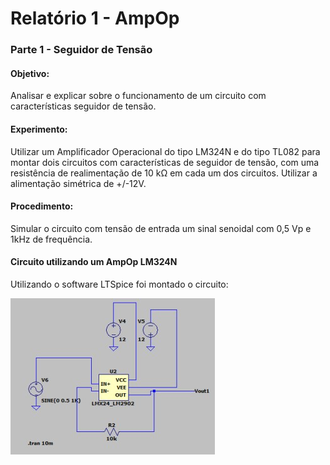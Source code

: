 # Relatório 1 - AmpOp

### Parte 1 - Seguidor de Tensão

#### Objetivo:

Analisar e explicar sobre o funcionamento de um circuito com características seguidor de tensão.

#### Experimento:

Utilizar um Amplificador Operacional do tipo LM324N e do tipo TL082 para montar dois circuitos com características de seguidor de tensão, com uma resistência de realimentação de 10 kΩ em cada um dos circuitos. Utilizar a alimentação simétrica de +/-12V.
#### Procedimento:
Simular o circuito com tensão de entrada um sinal senoidal com 0,5 Vp e 1kHz de frequência.
#### Circuito utilizando um AmpOp LM324N
Utilizando o software LTSpice foi montado o circuito:




![nome](/relatorio_eletronica_1/CIRCUITOLM324NIMAGEM.jpg)
